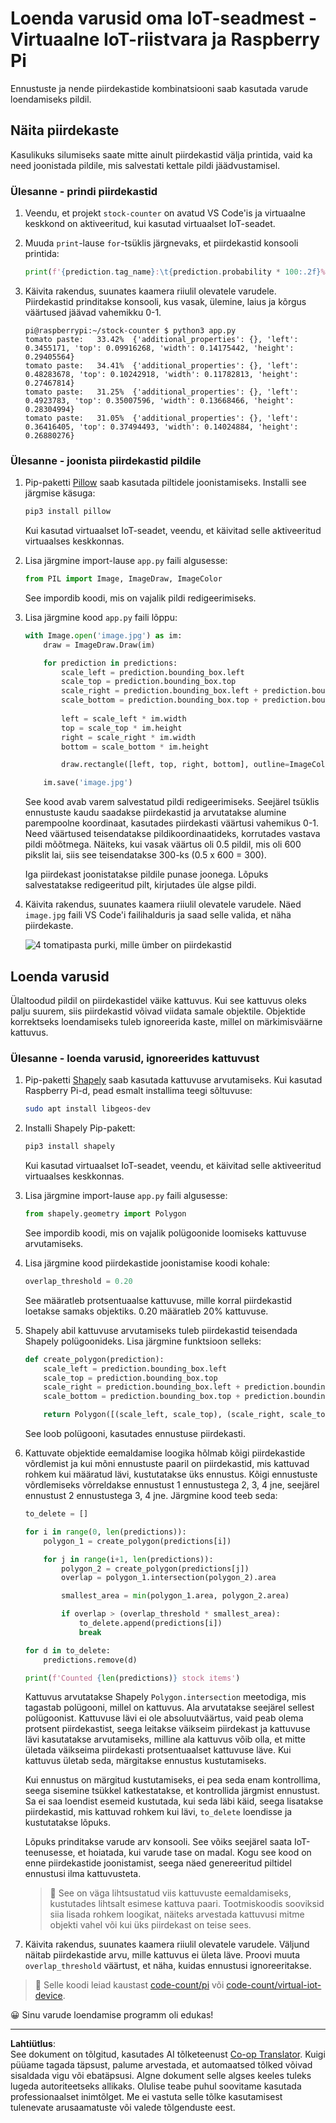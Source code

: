 <!--
CO_OP_TRANSLATOR_METADATA:
{
  "original_hash": "9c4320311c0f2c1884a6a21265d98a51",
  "translation_date": "2025-10-11T12:49:04+00:00",
  "source_file": "5-retail/lessons/2-check-stock-device/single-board-computer-count-stock.md",
  "language_code": "et"
}
-->
# Loenda varusid oma IoT-seadmest - Virtuaalne IoT-riistvara ja Raspberry Pi

Ennustuste ja nende piirdekastide kombinatsiooni saab kasutada varude loendamiseks pildil.

## Näita piirdekaste

Kasulikuks silumiseks saate mitte ainult piirdekastid välja printida, vaid ka need joonistada pildile, mis salvestati kettale pildi jäädvustamisel.

### Ülesanne - prindi piirdekastid

1. Veendu, et projekt `stock-counter` on avatud VS Code'is ja virtuaalne keskkond on aktiveeritud, kui kasutad virtuaalset IoT-seadet.

1. Muuda `print`-lause `for`-tsüklis järgnevaks, et piirdekastid konsooli printida:

    ```python
    print(f'{prediction.tag_name}:\t{prediction.probability * 100:.2f}%\t{prediction.bounding_box}')
    ```

1. Käivita rakendus, suunates kaamera riiulil olevatele varudele. Piirdekastid prinditakse konsooli, kus vasak, ülemine, laius ja kõrgus väärtused jäävad vahemikku 0-1.

    ```output
    pi@raspberrypi:~/stock-counter $ python3 app.py 
    tomato paste:   33.42%  {'additional_properties': {}, 'left': 0.3455171, 'top': 0.09916268, 'width': 0.14175442, 'height': 0.29405564}
    tomato paste:   34.41%  {'additional_properties': {}, 'left': 0.48283678, 'top': 0.10242918, 'width': 0.11782813, 'height': 0.27467814}
    tomato paste:   31.25%  {'additional_properties': {}, 'left': 0.4923783, 'top': 0.35007596, 'width': 0.13668466, 'height': 0.28304994}
    tomato paste:   31.05%  {'additional_properties': {}, 'left': 0.36416405, 'top': 0.37494493, 'width': 0.14024884, 'height': 0.26880276}
    ```

### Ülesanne - joonista piirdekastid pildile

1. Pip-paketti [Pillow](https://pypi.org/project/Pillow/) saab kasutada piltidele joonistamiseks. Installi see järgmise käsuga:

    ```sh
    pip3 install pillow
    ```

    Kui kasutad virtuaalset IoT-seadet, veendu, et käivitad selle aktiveeritud virtuaalses keskkonnas.

1. Lisa järgmine import-lause `app.py` faili algusesse:

    ```python
    from PIL import Image, ImageDraw, ImageColor
    ```

    See impordib koodi, mis on vajalik pildi redigeerimiseks.

1. Lisa järgmine kood `app.py` faili lõppu:

    ```python
    with Image.open('image.jpg') as im:
        draw = ImageDraw.Draw(im)
    
        for prediction in predictions:
            scale_left = prediction.bounding_box.left
            scale_top = prediction.bounding_box.top
            scale_right = prediction.bounding_box.left + prediction.bounding_box.width
            scale_bottom = prediction.bounding_box.top + prediction.bounding_box.height
            
            left = scale_left * im.width
            top = scale_top * im.height
            right = scale_right * im.width
            bottom = scale_bottom * im.height
    
            draw.rectangle([left, top, right, bottom], outline=ImageColor.getrgb('red'), width=2)
    
        im.save('image.jpg')
    ```

    See kood avab varem salvestatud pildi redigeerimiseks. Seejärel tsüklis ennustuste kaudu saadakse piirdekastid ja arvutatakse alumine parempoolne koordinaat, kasutades piirdekasti väärtusi vahemikus 0-1. Need väärtused teisendatakse pildikoordinaatideks, korrutades vastava pildi mõõtmega. Näiteks, kui vasak väärtus oli 0.5 pildil, mis oli 600 pikslit lai, siis see teisendatakse 300-ks (0.5 x 600 = 300).

    Iga piirdekast joonistatakse pildile punase joonega. Lõpuks salvestatakse redigeeritud pilt, kirjutades üle algse pildi.

1. Käivita rakendus, suunates kaamera riiulil olevatele varudele. Näed `image.jpg` faili VS Code'i failihalduris ja saad selle valida, et näha piirdekaste.

    ![4 tomatipasta purki, mille ümber on piirdekastid](../../../../../translated_images/rpi-stock-with-bounding-boxes.b5540e2ecb7cd49f1271828d3be412671d950e87625c5597ea97c90f11e01097.et.jpg)

## Loenda varusid

Ülaltoodud pildil on piirdekastidel väike kattuvus. Kui see kattuvus oleks palju suurem, siis piirdekastid võivad viidata samale objektile. Objektide korrektseks loendamiseks tuleb ignoreerida kaste, millel on märkimisväärne kattuvus.

### Ülesanne - loenda varusid, ignoreerides kattuvust

1. Pip-paketti [Shapely](https://pypi.org/project/Shapely/) saab kasutada kattuvuse arvutamiseks. Kui kasutad Raspberry Pi-d, pead esmalt installima teegi sõltuvuse:

    ```sh
    sudo apt install libgeos-dev
    ```

1. Installi Shapely Pip-pakett:

    ```sh
    pip3 install shapely
    ```

    Kui kasutad virtuaalset IoT-seadet, veendu, et käivitad selle aktiveeritud virtuaalses keskkonnas.

1. Lisa järgmine import-lause `app.py` faili algusesse:

    ```python
    from shapely.geometry import Polygon
    ```

    See impordib koodi, mis on vajalik polügoonide loomiseks kattuvuse arvutamiseks.

1. Lisa järgmine kood piirdekastide joonistamise koodi kohale:

    ```python
    overlap_threshold = 0.20
    ```

    See määratleb protsentuaalse kattuvuse, mille korral piirdekastid loetakse samaks objektiks. 0.20 määratleb 20% kattuvuse.

1. Shapely abil kattuvuse arvutamiseks tuleb piirdekastid teisendada Shapely polügoonideks. Lisa järgmine funktsioon selleks:

    ```python
    def create_polygon(prediction):
        scale_left = prediction.bounding_box.left
        scale_top = prediction.bounding_box.top
        scale_right = prediction.bounding_box.left + prediction.bounding_box.width
        scale_bottom = prediction.bounding_box.top + prediction.bounding_box.height
    
        return Polygon([(scale_left, scale_top), (scale_right, scale_top), (scale_right, scale_bottom), (scale_left, scale_bottom)])
    ```

    See loob polügooni, kasutades ennustuse piirdekasti.

1. Kattuvate objektide eemaldamise loogika hõlmab kõigi piirdekastide võrdlemist ja kui mõni ennustuste paaril on piirdekastid, mis kattuvad rohkem kui määratud lävi, kustutatakse üks ennustus. Kõigi ennustuste võrdlemiseks võrreldakse ennustust 1 ennustustega 2, 3, 4 jne, seejärel ennustust 2 ennustustega 3, 4 jne. Järgmine kood teeb seda:

    ```python
    to_delete = []

    for i in range(0, len(predictions)):
        polygon_1 = create_polygon(predictions[i])
    
        for j in range(i+1, len(predictions)):
            polygon_2 = create_polygon(predictions[j])
            overlap = polygon_1.intersection(polygon_2).area

            smallest_area = min(polygon_1.area, polygon_2.area)
    
            if overlap > (overlap_threshold * smallest_area):
                to_delete.append(predictions[i])
                break
    
    for d in to_delete:
        predictions.remove(d)

    print(f'Counted {len(predictions)} stock items')
    ```

    Kattuvus arvutatakse Shapely `Polygon.intersection` meetodiga, mis tagastab polügooni, millel on kattuvus. Ala arvutatakse seejärel sellest polügoonist. Kattuvuse lävi ei ole absoluutväärtus, vaid peab olema protsent piirdekastist, seega leitakse väikseim piirdekast ja kattuvuse lävi kasutatakse arvutamiseks, milline ala kattuvus võib olla, et mitte ületada väikseima piirdekasti protsentuaalset kattuvuse läve. Kui kattuvus ületab seda, märgitakse ennustus kustutamiseks.

    Kui ennustus on märgitud kustutamiseks, ei pea seda enam kontrollima, seega sisemine tsükkel katkestatakse, et kontrollida järgmist ennustust. Sa ei saa loendist esemeid kustutada, kui seda läbi käid, seega lisatakse piirdekastid, mis kattuvad rohkem kui lävi, `to_delete` loendisse ja kustutatakse lõpuks.

    Lõpuks prinditakse varude arv konsooli. See võiks seejärel saata IoT-teenusesse, et hoiatada, kui varude tase on madal. Kogu see kood on enne piirdekastide joonistamist, seega näed genereeritud piltidel ennustusi ilma kattuvusteta.

    > 💁 See on väga lihtsustatud viis kattuvuste eemaldamiseks, kustutades lihtsalt esimese kattuva paari. Tootmiskoodis sooviksid siia lisada rohkem loogikat, näiteks arvestada kattuvusi mitme objekti vahel või kui üks piirdekast on teise sees.

1. Käivita rakendus, suunates kaamera riiulil olevatele varudele. Väljund näitab piirdekastide arvu, mille kattuvus ei ületa läve. Proovi muuta `overlap_threshold` väärtust, et näha, kuidas ennustusi ignoreeritakse.

> 💁 Selle koodi leiad kaustast [code-count/pi](../../../../../5-retail/lessons/2-check-stock-device/code-count/pi) või [code-count/virtual-iot-device](../../../../../5-retail/lessons/2-check-stock-device/code-count/virtual-iot-device).

😀 Sinu varude loendamise programm oli edukas!

---

**Lahtiütlus**:  
See dokument on tõlgitud, kasutades AI tõlketeenust [Co-op Translator](https://github.com/Azure/co-op-translator). Kuigi püüame tagada täpsust, palume arvestada, et automaatsed tõlked võivad sisaldada vigu või ebatäpsusi. Algne dokument selle algses keeles tuleks lugeda autoriteetseks allikaks. Olulise teabe puhul soovitame kasutada professionaalset inimtõlget. Me ei vastuta selle tõlke kasutamisest tulenevate arusaamatuste või valede tõlgenduste eest.